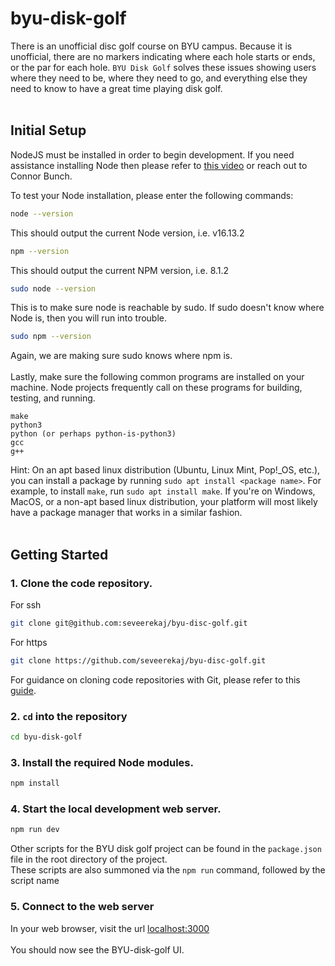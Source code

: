 # byu-disk-golf

There is an unofficial disc golf course on BYU campus. Because it is unofficial, there are no markers indicating where each hole starts or ends, or the par for each hole. `BYU Disk Golf` solves these issues showing users where they need to be, where they need to go, and everything else they need to know to have a great time playing disk golf.
<br>
<br>
## Initial Setup
NodeJS must be installed in order to begin development. If you need assistance installing Node then please refer to [this video](https://www.youtube.com/watch?v=qh1E_U_Ywfw) or reach out to Connor Bunch.

To test your Node installation, please enter the following commands:

```bash
node --version
```
This should output the current Node version, i.e. v16.13.2
```bash
npm --version
```
This should output the current NPM version, i.e. 8.1.2
```bash
sudo node --version
```
This is to make sure node is reachable by sudo. If sudo doesn't know where Node is, then you will run into trouble.
```bash
sudo npm --version
```
Again, we are making sure sudo knows where npm is.
<br>
<br>
Lastly, make sure the following common programs are installed on your machine. Node projects frequently call on these programs for building, testing, and running.
```
make
python3
python (or perhaps python-is-python3)
gcc
g++
```
Hint: On an apt based linux distribution (Ubuntu, Linux Mint, Pop!_OS, etc.), you can install a package by running `sudo apt install <package name>`.
For example, to install `make`, run `sudo apt install make`. If you're on Windows, MacOS, or a non-apt based linux distribution, your platform will
most likely have a package manager that works in a similar fashion.
<br>
<br>
## Getting Started

### 1. Clone the code repository.

For ssh
```bash
git clone git@github.com:seveerekaj/byu-disc-golf.git
```
For https
```bash
git clone https://github.com/seveerekaj/byu-disc-golf.git
```

For guidance on cloning code repositories with Git, please refer to this [guide](https://git-scm.com/book/en/v2/Git-Basics-Getting-a-Git-Repository).

### 2. `cd` into the repository

```bash
cd byu-disk-golf
```

### 3. Install the required Node modules.

```bash
npm install
```

### 4. Start the local development web server.

```bash
npm run dev
```
Other scripts for the BYU disk golf project can be found in the `package.json` file in the root directory of the project.
<br>
These scripts are also summoned via the `npm run` command, followed by the script name

### 5. Connect to the web server

In your web browser, visit the url [localhost:3000](localhost:3000)
<br>
<br>
You should now see the BYU-disk-golf UI.
<br>
